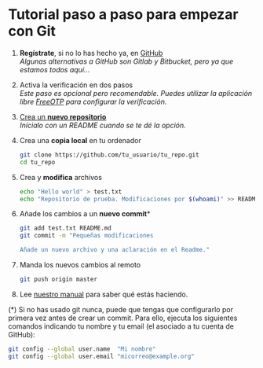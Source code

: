 # Tutorial paso a paso para empezar con Git

1. **Regístrate**, si no lo has hecho ya, en [GitHub](https://github.com/)  
    *Algunas alternativas a GitHub son Gitlab y Bitbucket, pero ya que estamos todos aquí...*

1. Activa la verificación en dos pasos  
    *Este paso es opcional pero recomendable. Puedes utilizar la aplicación libre [FreeOTP](https://fedorahosted.org/freeotp/) para configurar la verificación.*

1. [Crea un **nuevo repositorio**](https://github.com/new)  
    *Inícialo con un README cuando se te dé la opción.*

1. Crea una **copia local** en tu ordenador  
	~~~sh
	git clone https://github.com/tu_usuario/tu_repo.git
	cd tu_repo
	~~~

1. Crea y **modifica** archivos  
    ~~~sh
	echo "Hello world" > test.txt
	echo "Repositorio de prueba. Modificaciones por $(whoami)" >> README.md
	~~~

1. Añade los cambios a un **nuevo commit***  
    ~~~sh
    git add test.txt README.md
    git commit -m "Pequeñas modificaciones

    Añade un nuevo archivo y una aclaración en el Readme."
    ~~~

1. Manda los nuevos cambios al remoto  
    ~~~sh
    git push origin master
    ~~~

1. Lee [nuestro manual](https://github.com/libreim/blog/blob/sites/blog/_posts/2014-2-23-manualgit.md) para saber qué estás haciendo.

(*) Si no has usado git nunca, puede que tengas que configurarlo por primera vez antes de crear un commit. Para ello, ejecuta los siguientes comandos indicando tu nombre y tu email (el asociado a tu cuenta de GitHub):

~~~sh
git config --global user.name  "Mi nombre"
git config --global user.email "micorreo@example.org"
~~~

